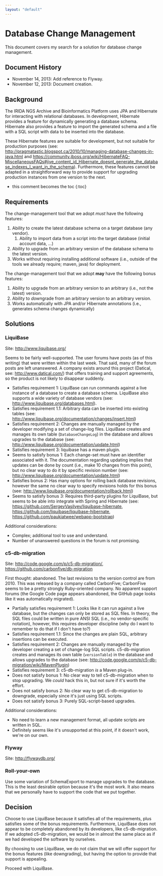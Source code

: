 ```yaml
---
layout: "default"
---
```


Database Change Management
==========================

This document covers my search for a solution for database change management.

Document History
----------------
* November 14, 2013: Add reference to Flyway.
* November 12, 2013: Document creation.

Background
----------
The IRIDA NGS Archive and Bioinformatics Platform uses JPA and Hibernate for interacting with relational databases. In development, Hibernate provides a feature for dynamically generating a database schema. Hibernate also provides a feature to import the generated schema and a file with a SQL script with data to be inserted into the database.

These Hibernate features are suitable for development, but not suitable for production purposes (see: http://pragmatastic.blogspot.ca/2010/10/managing-database-changes-in-java.html and https://community.jboss.org/wiki/HibernateFAQ-MiscellaneousFAQs#jive_content_id_Hibernate_doesnt_generate_the_database_indexes_I_want_in_the_schema). Furthermore, these features cannot be adapted in a straightforward way to provide support for upgrading production instances from one version to the next.

* this comment becomes the toc
{:toc}

Requirements
------------
The change-management tool that we adopt _must_ have the following features:

1. Ability to create the latest database schema on a target database (any vendor).
    1. Ability to import data from a script into the target database (initial account data, ...)
2. Ability to upgrade from an arbitrary version of the database schema to the latest version. 
3. Works without requiring installing additional software (i.e., outside of the tools we already require; maven, java) for deployment.

The change-management tool that we adopt **may** have the following bonus features:

1. Ability to upgrade from an arbitrary version to an arbitrary (i.e., not the latest) version.
2. Ability to *down*grade from an arbitrary version to an arbitrary version.
3. Works automatically with JPA and/or Hibernate annotations (i.e., generates schema changes dynamically)

Solutions
---------

### LiquiBase
Site: http://www.liquibase.org/

Seems to be fairly well-supported. The user forums have posts (as of this writing) that were written within the last week. That said, many of the forum posts are left unanswered. A company exists around this project (Datical, see: http://www.datical.com/) that offers training and support agreements, so the product is not likely to disappear suddenly.

* Satisfies requirement 1: LiquiBase can run commands against a live instance of a database to create a database schema. LiquiBase also supports a wide variety of database vendors (see: http://www.liquibase.org/databases.html).
* Satisfies requirement 1.1: Arbitrary data can be inserted into existing tables (see: http://www.liquibase.org/documentation/changes/insert.html)
* Satisfies requirement 2: Changes are manually managed by the developer modifying a set of change-log files. LiquiBase creates and manages its own table (`DatabaseChangeLog`) in the database and allows upgrades to the database (see: http://www.liquibase.org/documentation/update.html)
* Satisfies requirement 3: liquibase has a maven plugin.
* Seems to satisfy bonus 1: Each change-set must have an identifier associated with it. The documentation regarding updating implies that updates can be done by count (i.e., make 10 changes from this point), but no clear way to do it by specific revision number (see: http://www.liquibase.org/documentation/update.html)
* Satisfies bonus 2: Has many options for rolling back database revisions, however the same no clear way to specify revisions holds for this bonus (see: http://www.liquibase.org/documentation/rollback.html)
* Seems to satisfy bonus 3: Requires third-party plugins for LiquiBase, but seems to be able into integrate with Spring and Hibernate (see: https://github.com/SergeyVasilyev/liquibase-hibernate, https://github.com/liquibase/liquibase-hibernate, https://github.com/paukiatwee/webapp-bootstrap)

Additional considerations:

* Complex; additional tool to use and understand.
* Number of unanswered questions in the forum is not promising.


### c5-db-migration
Site: http://code.google.com/p/c5-db-migration/, https://github.com/carbonfive/db-migration

First thought: abandoned. The last revisions to the version control are from 2010. This was released by a company called CarbonFive; CarbonFive seems to be a pretty strongly Ruby-oriented company. No apparent support forums (the Google Code page appears abandoned, the GitHub page looks like it was automatically migrated).

* Partially satisfies requirement 1: Looks like it can run against a live database, but the changes can only be stored as SQL files. In theory, the SQL files could be written in pure ANSI SQL (i.e., no vendor-specific notation), however, this requires developer discipline (why do I want to remember to do that if I don't have to?)
* Satisfies requirement 1.1: Since the changes are plain SQL, arbitrary insertions can be executed.
* Satisfies requirement 2: Changes are manually managed by the developer creating a set of change-log SQL scripts. c5-db-migration creates and manages its own table (`versionTable`) in the database and allows upgrades to the database (see: http://code.google.com/p/c5-db-migration/wiki/MavenPlugin)
* Satisfies requirement 3: c5-db-migration *is* a Maven plug-in.
* Does not satisfy bonus 1: No clear way to tell c5-db-migration when to stop upgrading. We *could* hack this in, but not sure if it's worth the effort.
* Does not satisfy bonus 2: No clear way to get c5-db-migration to downgrade, especially since it's just using SQL scripts.
* Does not satisfy bonus 3: Purely SQL-script-based upgrades.

Additional considerations:

* No need to learn a new management format, all update scripts are written in SQL.
* Definitely seems like it's unsupported at this point, if it doesn't work, we're on our own.

### Flyway
Site: http://flywaydb.org/

### Roll-your-own
Use some variation of SchemaExport to manage upgrades to the database. This is the least desirable option because it's the most work. It also means that we personally have to support the code that we put together.

Decision
--------
Choose to use LiquiBase because it satisfies all of the requirements, plus satisfies some of the bonus requirements. Furthermore, LiquiBase does not appear to be completely abandoned by its developers, like c5-db-migration. If we adopted c5-db-migration, we would be in almost the same place as if we had developed the software by ourselves.

By choosing to use LiquiBase, we do not claim that we will offer support for the bonus features (like downgrading), but having the option to provide that support is appealing.

Proceed with LiquiBase.
